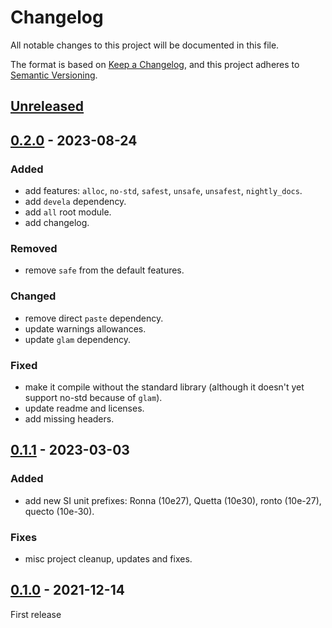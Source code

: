 # Changelog

All notable changes to this project will be documented in this file.

The format is based on [Keep a Changelog], and this project adheres to
[Semantic Versioning].

## [Unreleased]


## [0.2.0] - 2023-08-24

### Added
- add features: `alloc`, `no-std`, `safest`, `unsafe`, `unsafest`, `nightly_docs`.
- add `devela` dependency.
- add `all` root module.
- add changelog.

### Removed
- remove `safe` from the default features.

### Changed
- remove direct `paste` dependency.
- update warnings allowances.
- update `glam` dependency.

### Fixed
- make it compile without the standard library
  (although it doesn't yet support no-std because of `glam`).
- update readme and licenses.
- add missing headers.

## [0.1.1] - 2023-03-03

### Added
- add new SI unit prefixes: Ronna (10e27), Quetta (10e30), ronto (10e-27), quecto (10e-30).

### Fixes
- misc project cleanup, updates and fixes.

## [0.1.0] - 2021-12-14

First release


[unreleased]: https://github.com/andamira/fisica/compare/v0.2.0...HEAD
[0.2.0]: https://github.com/andamira/fisica/releases/tag/v0.2.0
[0.1.1]: https://github.com/andamira/fisica/releases/tag/v0.1.1
[0.1.0]: https://github.com/andamira/fisica/releases/tag/v0.1.0

[Keep a Changelog]: https://keepachangelog.com/en/1.0.0/
[Semantic Versioning]: https://semver.org/spec/v2.0.0.html
